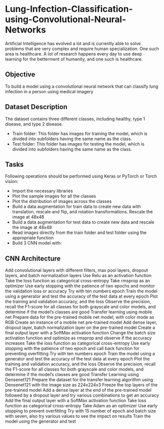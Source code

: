 # Lung-Infection-Classification-using-Convolutional-Neural-Networks
Artificial Intelligence has evolved a lot and is currently able to solve problems that are very complex and require human specialization. One such area is healthcare. A lot of research happens every day to use deep learning for the betterment of humanity, and one such is healthcare.
## Objective
To build a model using a convolutional neural network that can classify lung infection in a person using medical imagery

## Dataset Description
The dataset contains three different classes, including healthy, type 1 disease, and type 2 disease.

- Train folder: This folder has images for training the model, which is divided into subfolders having the same name as the class.
- Test folder: This folder has images for testing the model, which is divided into subfolders having the same name as the class.
## Tasks
Following operations should be performed using Keras or PyTorch or Torch vision:

- Import the necessary libraries
- Plot the sample images for all the classes
- Plot the distribution of images across the classes
- Build a data augmentation for train data to create new data with translation, rescale and flip, and rotation transformations. Rescale the image at 48x48
- Build a data augmentation for test data to create new data and rescale the image at 48x48
- Read images directly from the train folder and test folder using the appropriate function
- Build 3 CNN model with:

## CNN Architecture
Add convolutional layers with different filters, max pool layers, dropout layers, and batch normalization layers
Use Relu as an activation function
Take the loss function as categorical cross-entropy
Take rmsprop as an optimizer
Use early stopping with the patience of two epochs and monitor the validation loss or accuracy
Try with ten numbers epoch
Train the model using a generator and test the accuracy of the test data at every epoch
Plot the training and validation accuracy, and the loss
Observe the precision, recall the F1-score for all classes for both grayscale and color models, and determine if the model’s classes are good
Transfer learning using mobile net
Prepare data for the pre-trained mobile net model, with color mode as RGB
Create an instance of a mobile net pre-trained model
Add dense layer, dropout layer, batch normalization layer on the pre-trained model
Create a final output layer with a SoftMax activation function
Change the batch size activation function and optimize as rmsprop and observe if the accuracy increases
Take the loss function as categorical cross-entropy
Use early stopping with the patience of two epoch and call back function for preventing overfitting
Try with ten numbers epoch
Train the model using a generator and test the accuracy of the test data at every epoch
Plot the training and validation accuracy, and the loss
Observe the precision, recall the F1-score for all classes for both grayscale and color models, and determine if the model’s classes are good
Transfer Learning using Densenet121
Prepare the dataset for the transfer learning algorithm using Densenet121 with the image size as 224x224x3
Freeze the top layers of the pre-trained model
Add a dense layer at the end of the pre-trained model followed by a dropout layer and try various combinations to get an accuracy
Add the final output layer with a SoftMax activation function
Take loss function as categorical cross-entropy
Take Adam as an optimizer
Use early stopping to prevent overfitting
Try with 15 number of epoch and batch size with seven, also try various values to see the impact on results
Train the model using the generator and test

